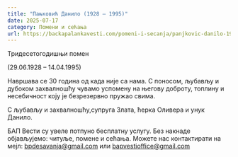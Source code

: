 ```yaml
---
title: "Пањковић Данило (1928 – 1995)"
date: 2025-07-17
category: Помени и сећања
url: https://backapalankavesti.com/pomeni-i-secanja/panjkovic-danilo-1928-1995-backa-palanka/
---
```


Тридесетогодишњи помен

(29.06.1928 – 14.04.1995)

Навршава се 30 година од када није са нама. С поносом, љубављу и дубоком захвалношћу чувамо успомену на његову доброту, топлину и несебичност коју је безрезервно пружао свима.

С љубављу и захвалношћу,супруга Злата, ћерка Оливера и унук Данило.

БАП Вести су увеле потпуно бесплатну услугу. Без накнаде објављујемо: читуље, помене и сећања. Можете нас контактирати на мејл: bpdesavanja@gmail.com или bapvestioffice@gmail.com
